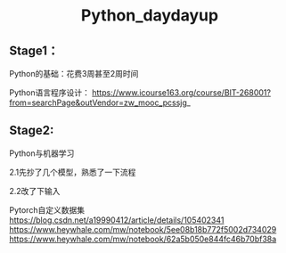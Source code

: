  <h1 align="middle">Python_daydayup</h1>

## Stage1：

Python的基础：花费3周甚至2周时间

Python语言程序设计：
https://www.icourse163.org/course/BIT-268001?from=searchPage&outVendor=zw_mooc_pcssjg_

## Stage2:

Python与机器学习

2.1先抄了几个模型，熟悉了一下流程

2.2改了下输入

Pytorch自定义数据集
https://blog.csdn.net/a19990412/article/details/105402341
https://www.heywhale.com/mw/notebook/5ee08b18b772f5002d734029
https://www.heywhale.com/mw/notebook/62a5b050e844fc46b70bf38a
